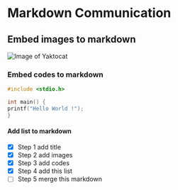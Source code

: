 # Markdown Communication

## Embed images to markdown
![Image of Yaktocat](https://octodex.github.com/images/yaktocat.png)


### Embed codes to markdown
```C
#include <stdio.h>

int main() {
printf("Hello World !");
}
```

#### Add list to markdown
- [x] Step 1 add title
- [x] Step 2 add images
- [x] Step 3 add codes
- [x] Step 4 add this list
- [ ] Step 5 merge this markdown
